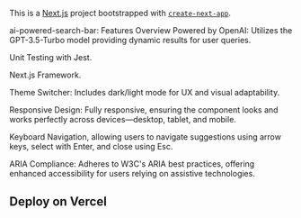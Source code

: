 This is a [Next.js](https://nextjs.org) project bootstrapped with [`create-next-app`](https://nextjs.org/docs/app/api-reference/cli/create-next-app).

ai-powered-search-bar: Features Overview
Powered by OpenAI: Utilizes the GPT-3.5-Turbo model providing dynamic results for user queries.

Unit Testing with Jest.

Next.js Framework.

Theme Switcher: Includes dark/light mode for UX and visual adaptability.

Responsive Design: Fully responsive, ensuring the component looks and works perfectly across devices—desktop, tablet, and mobile.

Keyboard Navigation, allowing users to navigate suggestions using arrow keys, select with Enter, and close using Esc.

ARIA Compliance: Adheres to W3C's ARIA best practices, offering enhanced accessibility for users relying on assistive technologies.

## Deploy on Vercel
